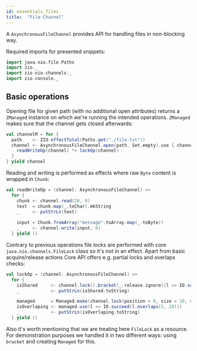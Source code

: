 ```yaml
---
id: essentials_files
title:  "File Channel"
---
```


A `AsynchronousFileChannel` provides API for handling files in non-blocking way.

Required imports for presented snippets:

```scala mdoc:silent
import java.nio.file.Paths
import zio._
import zio.nio.channels._
import zio.console._
```

## Basic operations 

Opening file for given path (with no additional open attributes) returns a `ZManaged` instance on which we're running the intended operations. `ZManaged` makes sure that the channel gets closed afterwards:

```scala mdoc:silent
val channelM = for {
  path    <- ZIO.effectTotal(Paths.get("./file.txt"))
  channel <- AsynchronousFileChannel.open(path, Set.empty).use { channel => 
    readWriteOp(channel) *> lockOp(channel)
  }
} yield channel
```

Reading and writing is performed as effects where raw `Byte` content is wrapped in `Chunk`:

```scala mdoc:silent
val readWriteOp = (channel: AsynchronousFileChannel) =>
  for {
    chunk <- channel.read(20, 0)
    text  = chunk.map(_.toChar).mkString
    _     <- putStrLn(text)
  
    input = Chunk.fromArray("message".toArray.map(_.toByte))
    _     <- channel.write(input, 0)
  } yield ()
```

Contrary to previous operations file locks are performed with core `java.nio.channels.FileLock` class so
it's not in an effect. Apart from basic acquire/release actions Core API offers e.g. partial locks and overlaps checks:

```scala mdoc:silent
val lockOp = (channel: AsynchronousFileChannel) =>
  for {
    isShared     <- channel.lock().bracket(_.release.ignore)(l => IO.succeed(l.isShared))
    _            <- putStrLn(isShared.toString)                                      // false

    managed      = Managed.make(channel.lock(position = 0, size = 10, shared = false))(_.release.ignore)
    isOverlaping <- managed.use(l => IO.succeed(l.overlaps(5, 20)))
    _            <- putStrLn(isOverlaping.toString)                                  // true
  } yield ()
```

Also it's worth mentioning that we are treating here `FileLock` as a resource. 
For demonstration purposes we handled it in two different ways: using `bracket` and creating `Managed` for this.
